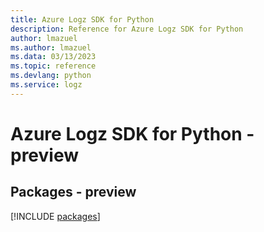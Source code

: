 ```yaml
---
title: Azure Logz SDK for Python
description: Reference for Azure Logz SDK for Python
author: lmazuel
ms.author: lmazuel
ms.data: 03/13/2023
ms.topic: reference
ms.devlang: python
ms.service: logz
---
```

# Azure Logz SDK for Python - preview
## Packages - preview
[!INCLUDE [packages](logz-index.md)]
